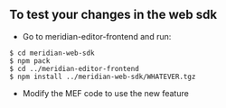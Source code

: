 ## To test your changes in the web sdk

- Go to meridian-editor-frontend and run:

```shell
$ cd meridian-web-sdk
$ npm pack
$ cd ../meridian-editor-frontend
$ npm install ../meridian-web-sdk/WHATEVER.tgz
```

- Modify the MEF code to use the new feature
